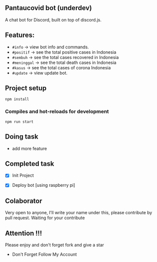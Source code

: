 ## Pantaucovid bot (underdev)
A chat bot for Discord, built on top of discord.js. 

## Features:
- `#info` -> view bot info and commands.
- `#positif` -> see the total positive cases in Indonesia
- `#sembuh` -> see the total cases recovered in Indonesia
- `#meninggal` -> see the total death cases in Indonesia
- `#kasus` -> see the total cases of corona Indonesia
- `#update` -> view update bot.

## Project setup
```
npm install
```

### Compiles and hot-reloads for development
```
npm run start
```

## Doing task
- add more feature

## Completed task
- [x] Init Project
- [x] Deploy bot [using raspberry pi]


## Colaborator
Very open to anyone, I'll write your name under this, please contribute by pull request.
Waiting for your contribute

## Attention !!!
Please enjoy and don't forget fork and give a star
- Don't Forget Follow My Account